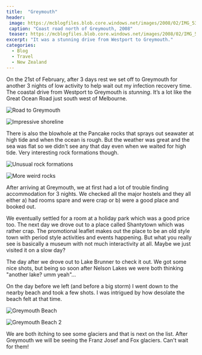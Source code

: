 ```yaml
---
title:  "Greymouth"
header:
 image: https://mcblogfiles.blob.core.windows.net/images/2008/02/IMG_5364-header.jpg
 caption: "Coast road north of Greymouth, 2008"
 teaser: https://mcblogfiles.blob.core.windows.net/images/2008/02/IMG_5364-tn.jpg
excerpt: "It was a stunning drive from Westport to Greymouth."
categories: 
  - Blog
  - Travel
  - New Zealand
---
```

On the 21st of February, after 3 days rest we set off to Greymouth for another 3 nights of low activity to help wait out my infection recovery time.
The coastal drive from Westport to Greymouth is _stunning_. It’s a lot like the Great Ocean Road just south west of Melbourne.

![Road to Greymouth](https://mcblogfiles.blob.core.windows.net/images/smugmug/IMG_5361.jpg)

![Impressive shoreline](https://mcblogfiles.blob.core.windows.net/images/smugmug/IMG_5426.jpg)

There is also the blowhole at the Pancake rocks that sprays out seawater at high tide and when the ocean is rough. But the weather was great and the sea was flat so we didn't see any that day even when we waited for high tide. Very interesting rock formations though.

![Unusual rock formations](https://mcblogfiles.blob.core.windows.net/images/smugmug/IMG_5387.jpg)

![More weird rocks](https://mcblogfiles.blob.core.windows.net/images/smugmug/IMG_5404.jpg)

After arriving at Greymouth, we at first had a lot of trouble finding accommodation for 3 nights. We checked all the major hostels and they all either
a) had rooms spare and were crap or
b) were a good place and booked out.

We eventually settled for a room at a holiday park which was a good price too. The next day we drove out to a place called Shantytown which was rather crap. The promotional leaflet makes out the place to be an old style town with period style activities and events happening. But what you really see is basically a museum with not much interactivity at all. Maybe we just visited it on a slow day?

The day after we drove out to Lake Brunner to check it out. We got some nice shots, but being so soon after Nelson Lakes we were both thinking "another lake? umm yeah"...

On the day before we left (and before a big storm) I went down to the nearby beach and took a few shots. I was intrigued by how desolate the beach felt at that time.

![Greymouth Beach](https://mcblogfiles.blob.core.windows.net/images/smugmug/IMG_5607.jpg)

![Greymouth Beach 2](https://mcblogfiles.blob.core.windows.net/images/smugmug/IMG_5612.jpg)

We are both itching to see some glaciers and that is next on the list. After Greymouth we will be seeing the Franz Josef and Fox glaciers. Can't wait for them!